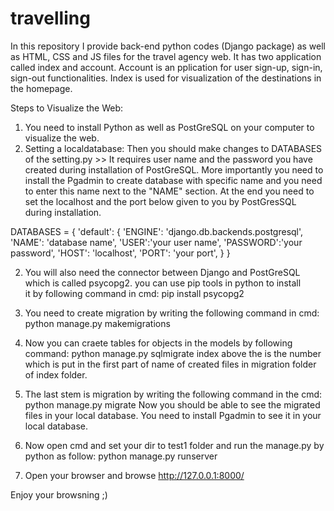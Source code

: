 # travelling
In this repository I provide back-end python codes (Django package) as well as HTML, CSS and JS files for the  travel agency web. It has two application called index and account. Account is an pplication for user sign-up, sign-in, sign-out functionalities. Index is used for visualization of the destinations in the homepage. 

Steps to Visualize the Web:

1. You need to install Python as well as PostGreSQL on your computer to visualize the web. 
2. Setting a localdatabase: 
Then you should make changes to DATABASES of the setting.py >>
It requires user name and the password you have created during installation of PostGreSQL. More importantly you need to install the Pgadmin to create database with specific name and you need to enter this name next to the "NAME" section. At the end you need to set the localhost and the port below given to you by PostGresSQL during installation.




DATABASES = {
    'default': {
        'ENGINE': 'django.db.backends.postgresql',
        'NAME': 'database name',
        'USER':'your user name',
        'PASSWORD':'your password',
        'HOST': 'localhost',
        'PORT': 'your port',
      }
    }
    
    
    
    
    
2. You will also need the connector between Django and PostGreSQL which is called psycopg2. you can use pip tools in python to install  
   it by following command in cmd: 
   pip install psycopg2

3. You need to create migration by writing the following command in cmd:
   python manage.py makemigrations
4. Now you can craete tables for objects in the models by following command:
   python manage.py sqlmigrate index <migrationfilenumber>
   above the <migrationfilenumber> is the number which is put in the first part of name of created files in migration folder of index        folder. 
5. The last stem is migration by writing the following command in the cmd:
   python manage.py migrate
   Now you should be able to see the migrated files in your local database. You need to install Pgadmin to see it in your local 
   database.
6. Now open cmd and set your dir to test1 folder and run the manage.py by python as follow:
   python manage.py runserver
7. Open your browser and browse http://127.0.0.1:8000/
  
Enjoy your browsning ;)  
 

